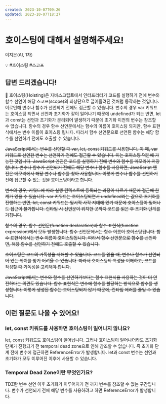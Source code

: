 ```yaml
---
created: 2023-10-07T09:26
updated: 2023-10-07T18:27
---
```

# 호이스팅에 대해서 설명해주세요!

이지은(AI, 1차)

💡 #호이스팅 #스코프

## **답변 드리겠습니다!**

<aside>
📌 호이스팅(Hoisting)은 자바스크립트에서 인터프리터가 코드를 실행하기 전에 변수와 함수 선언이 해당 스코프(scope)의 최상단으로 끌어올려진 것처럼 동작하는 것입니다. 이로인해 변수나 함수가 선언되기 전에도 접근할 수 있습니다. 변수의 경우 var 키워드는 호이스팅 되면서 선언과 초기화가 같이 일어나기 때문에 undefined가 되는 반면, let과 const는 선언과 초기화가 분리되어 발생하기 때문에 초기화 이전의 변수는 참조할 수 없습니다. 함수의 경우 함수 선언문에서는 함수의 이름이 호이스팅 되지만, 함수 표현식에서는 변수 이름이 호이스팅 됩니다. 따라서 함수 선언문으로 선언된 함수는 해당 함수를 선언하기 전에도 호출할 수 있습니다.

</aside>

 ~~JavaScript에서는 변수를 선언할 때 var, let, const 키워드를 사용합니다. 이 때, var 키워드로 선언한 변수는 선언하기 전에도 접근할 수 있습니다. 이는 호이스팅 덕분에 가능한 것입니다. JavaScript 엔진은 코드를 실행하기 전에 변수와 함수를 메모리에 저장합니다. 변수나 함수가 선언되기 전에도 해당 변수나 함수를 사용하면, JavaScript 엔진은 메모리에서 해당 변수나 함수를 찾아 사용합니다. 이렇게 변수나 함수를 선언하기 전에 접근할 수 있는 것을 호이스팅이라고 합니다.~~

 ~~변수의 경우, 키워드에 따라 실행 컨텍스트에 등록되는 과정이 다르기 때문에 접근에 한계가 있을 수 있습니다. var 키워드는 호이스팅되면서 undefined라는 값으로 초기화를 진행하는 반면, let, const 키워드는 일시적 사각 지대에 있기 때문에 호이스팅이 일어나도 접근이 불가합니다. 런타임 시 선언문이 위치한 곳까지 코드를 읽은 후 초기화 단계를 거칩니다.~~

 ~~함수의 경우, 함수 선언문(function declaration)과 함수 표현식(function expression)에서 모두 발생합니다. 함수 선언문에서는 함수 이름이 호이스팅됩니다. 함수 표현식에서는 변수 이름이 호이스팅됩니다. 따라서 함수 선언문으로 함수를 선언하면, 해당 함수를 선언하기 전에도 호출할 수 있습니다.~~

 ~~호이스팅은 코드의 가독성을 저해할 수 있습니다. 코드를 읽을 때, 변수나 함수가 선언되어 있는 위치를 찾기 어려울 수 있습니다. 따라서 호이스팅의 특성을 이해하고, 코드를 작성할 때 가독성을 고려해야 합니다.~~

 ~~JavaScript에서는 변수와 함수를 선언하기보다는 함수 표현식을 사용하는 것이 더 안전하다는 의견도 있습니다. 함수 표현식은 변수에 함수를 할당하는 방식으로 함수를 생성합니다. 이렇게 생성된 함수는 호이스팅되지 않기 때문에, 런타임 에러를 줄일 수 있습니다.~~

## **이런 질문도 나올 수 있어요!**

### **let, const 키워드를 사용하면 호이스팅이 일어나지 않나요?**

let, const 키워드도 호이스팅이 일어납니다. 그러나 호이스팅이 일어나더라도 초기화 단계가 진행되기 전 temporal dead zone으로 인해 참조할 수 없습니다. 즉 초기화 단계 전에 변수에 접근하면 ReferenceError가 발생합니다. let과 const 변수는 선언과 초기화가 모두 이루어진 이후에 사용할 수 있습니다. 

### Temporal Dead Zone이란 무엇인가요?

TDZ란 변수 선언 이후 초기화가 이루어지기 전 까지 변수를 참조할 수 없는 구간입니다. 변수가 선언되기 전에 해당 변수를 사용하려고 하면 ReferenceError가 발생합니다.